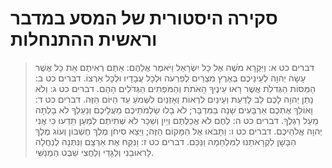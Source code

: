 # סקירה היסטורית של המסע במדבר וראשית ההתנחלות

> דברים כט א: וַיִּקְרָא מֹשֶׁה אֶל כָּל יִשְׂרָאֵל וַיֹּאמֶר אֲלֵהֶם:  אַתֶּם רְאִיתֶם אֵת כָּל אֲשֶׁר עָשָׂה יְהוָה לְעֵינֵיכֶם בְּאֶרֶץ מִצְרַיִם לְפַרְעֹה וּלְכָל עֲבָדָיו וּלְכָל אַרְצוֹ.
> דברים כט ב: הַמַּסּוֹת הַגְּדֹלֹת אֲשֶׁר רָאוּ עֵינֶיךָ הָאֹתֹת וְהַמֹּפְתִים הַגְּדֹלִים הָהֵם.
> דברים כט ג: וְלֹא נָתַן יְהוָה לָכֶם לֵב לָדַעַת וְעֵינַיִם לִרְאוֹת וְאָזְנַיִם לִשְׁמֹעַ עַד הַיּוֹם הַזֶּה.
> דברים כט ד: וָאוֹלֵךְ אֶתְכֶם אַרְבָּעִים שָׁנָה בַּמִּדְבָּר; לֹא בָלוּ שַׂלְמֹתֵיכֶם מֵעֲלֵיכֶם וְנַעַלְךָ לֹא בָלְתָה מֵעַל רַגְלֶךָ.
> דברים כט ה: לֶחֶם לֹא אֲכַלְתֶּם וְיַיִן וְשֵׁכָר לֹא שְׁתִיתֶם לְמַעַן תֵּדְעוּ כִּי אֲנִי יְהוָה אֱלֹהֵיכֶם.
> דברים כט ו: וַתָּבֹאוּ אֶל הַמָּקוֹם הַזֶּה; וַיֵּצֵא סִיחֹן מֶלֶךְ חֶשְׁבּוֹן וְעוֹג מֶלֶךְ הַבָּשָׁן לִקְרָאתֵנוּ לַמִּלְחָמָה וַנַּכֵּם.
> דברים כט ז: וַנִּקַּח אֶת אַרְצָם וַנִּתְּנָהּ לְנַחֲלָה לָראוּבֵנִי וְלַגָּדִי וְלַחֲצִי שֵׁבֶט הַמְנַשִּׁי.
 

